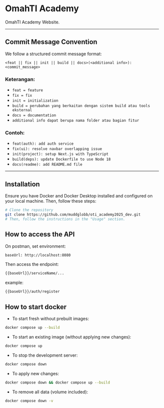 # OmahTI Academy

OmahTI Academy Website.


---

## Commit Message Convention

We follow a structured commit message format:

```
<feat || fix || init || build || docs>(<additional info>): <commit_message>
```
### Keterangan:
- `feat = feature`
- `fix = fix`
- `init = initialization`
- `build = perubahan yang berkaitan dengan sistem build atau tools eksternal`
- `docs = documentation`
- `additional info dapat berupa nama folder atau bagian fitur`
### Contoh:
- `feat(auth): add auth service`
- `fix(ui): resolve navbar overlapping issue`
- `init(project): setup Next.js with TypeScript`
- `build(deps): update Dockerfile to use Node 18`
- `docs(readme): add README.md file`

---

## Installation

Ensure you have Docker and Docker Desktop installed and configured on your local machine. Then, follow these steps:
```bash
# Clone the repository
git clone https://github.com/muddglobb/oti_academy2025_dev.git
# Then, follow the instructions in the "Usage" section.
```

## How to access the API
On postman, set environment:
```bash
baseUrl: http://localhost:8080
```

Then access the endpoint:
```bash
{{baseUrl}}/serviceName/...
```

example:
```bash
{{baseUrl}}/auth/register
```

## How to start docker

- To start fresh without prebuilt images:
```bash
docker compose up --build
```

- To start an existing image (without applying new changes):
```bash
docker compose up
```

- To stop the development server:
```bash
docker compose down
```

- To apply new changes:
```bash
docker compose down && docker compose up --build
```

- To remove all data (volume included):
```bash
docker compose down -v
```